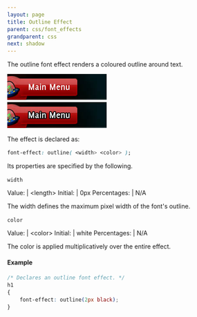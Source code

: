 ```yaml
---
layout: page
title: Outline Effect
parent: css/font_effects
grandparent: css
next: shadow
---
```


The outline font effect renders a coloured outline around text.

![outline_1.jpg](outline_1.jpg)

The effect is declared as:

```css
font-effect: outline( <width> <color> );
```

Its properties are specified by the following.

`width`

Value: | \<length\>
Initial: | 0px
Percentages: | N/A

The width defines the maximum pixel width of the font's outline.

`color`

Value: | \<color\>
Initial: | white
Percentages: | N/A

The color is applied multiplicatively over the entire effect.

#### Example

```css
/* Declares an outline font effect. */
h1
{
	font-effect: outline(2px black);
}
```

